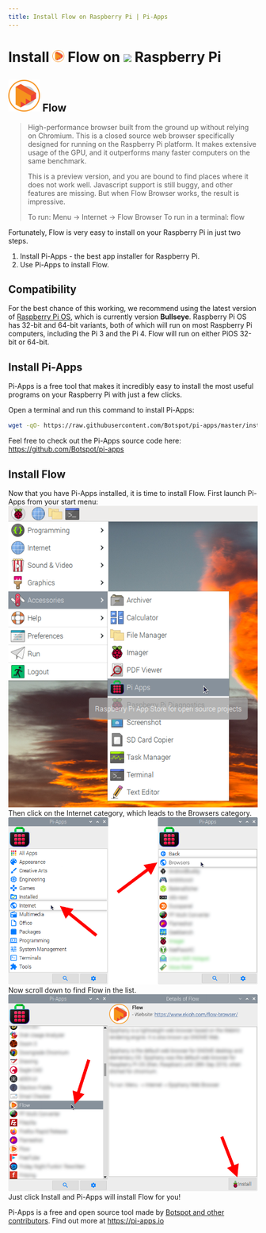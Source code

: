 ```yaml
---
title: Install Flow on Raspberry Pi | Pi-Apps
---
```

<div class="simple-install-content content">

# Install <img src="/img/app-icons/Flow/icon-64.png" height=24> Flow on <img src=https://www.vectorlogo.zone/logos/raspberrypi/raspberrypi-icon.svg height=24> Raspberry Pi

## <img src="/img/app-icons/Flow/icon-64.png"> Flow
> High-performance browser built from the ground up without relying on Chromium.
> This is a closed source web browser specifically designed for running on the Raspberry Pi platform. It makes extensive usage of the GPU, and it outperforms many faster computers on the same benchmark.
> 
> This is a preview version, and you are bound to find places where it does not work well. Javascript support is still buggy, and other features are missing. But when Flow Browser works, the result is impressive.
> 
> To run: Menu -> Internet -> Flow Browser
> To run in a terminal: flow

Fortunately, Flow is very easy to install on your Raspberry Pi in just two steps.
1. Install Pi-Apps - the best app installer for Raspberry Pi.
2. Use Pi-Apps to install Flow.
</div>
<div class="simple-install-content content">

## Compatibility
For the best chance of this working, we recommend using the latest version of [Raspberry Pi OS](https://www.raspberrypi.com/software/), which is currently version **Bullseye**.
Raspberry Pi OS has 32-bit and 64-bit variants, both of which will run on most Raspberry Pi computers, including the Pi 3 and the Pi 4.
Flow will run on either PiOS 32-bit or 64-bit.
</div>
<div class="simple-install-content content">

## Install Pi-Apps

Pi-Apps is a free tool that makes it incredibly easy to install the most useful programs on your Raspberry Pi with just a few clicks.

Open a terminal and run this command to install Pi-Apps:
```bash
wget -qO- https://raw.githubusercontent.com/Botspot/pi-apps/master/install | bash
```
Feel free to check out the Pi-Apps source code here: https://github.com/Botspot/pi-apps
</div>
<div class="simple-install-content content">

## Install Flow

Now that you have Pi-Apps installed, it is time to install Flow.
First launch Pi-Apps from your start menu:
<img src="/img/start-menu.png">
Then click on the Internet category, which leads to the Browsers category.
<img src="/img/category-selections/Browsers.png">
Now scroll down to find Flow in the list.
<img src="/img/app-icons/Flow/app-selection.png">
Just click Install and Pi-Apps will install Flow for you!
</div>
<div class="simple-install-content content">

Pi-Apps is a free and open source tool made by [Botspot and other contributors](/about/#contributors). Find out more at https://pi-apps.io
</div>
